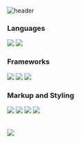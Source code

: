 ![header](https://capsule-render.vercel.app/api?type=rounded&color=timeGradient&height=180&section=header&text=Welcome%20to%20ghBaek's%20GitHub%20👋&fontSize=40&fontAlignY=50&fontAlign=50&animation=twinkling)

<h3>Languages</h3>
<div>
  <img src="https://img.shields.io/badge/TypeScript-3178C6?style=for-the-badge&logo=TypeScript&logoColor=white"/> 
  <img src="https://img.shields.io/badge/JavaScript-F7DF1E?style=for-the-badge&logo=JavaScript&logoColor=white"/> 
</div>  

<h3>Frameworks</h3>
<div>
  <img src="https://img.shields.io/badge/Next.js-000000?style=for-the-badge&logo=Next.js&logoColor=white"/> 
  <img src="https://img.shields.io/badge/Nuxt.js-3cb371?style=for-the-badge&logo=Nuxt.js&logoColor=white"/>
  <img src="https://img.shields.io/badge/React-61DAFB?style=for-the-badge&logo=React&logoColor=white">
</div>

<h3>Markup and Styling</h3>
<div>
  <img src="https://img.shields.io/badge/HTML-E34F26?style=for-the-badge&logo=HTML5&logoColor=white"/> 
  <img src="https://img.shields.io/badge/CSS-1572B6?style=for-the-badge&logo=CSS3&logoColor=white"/> 
  <img src="https://img.shields.io/badge/styled components-DB7093?style=for-the-badge&logo=styled-components&logoColor=white"/>
  <img src="https://img.shields.io/badge/TailwindCss-14263D?style=for-the-badge&logo=TailwindCss&logoColor=white"/>
</div>

<br/>
<br/>
<img src="https://github-readme-stats.vercel.app/api/top-langs/?username=ghbaekdev&layout=compact&theme=dark"/>


